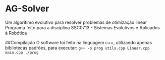 # AG-Solver
Um algorítimo evolutivo para resolver problemas de otimização linear
Programa feito para a disciplina SSC0713 - Sistemas Evolutivos e Aplicados à Robótica

##Compilação
O software foi feito na linguagem c++, utilizando apenas bibliotecas padrões, para executar:
`g++ -o prog utils.cpp Linear.cpp main.cpp
./prog`

